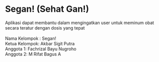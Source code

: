 # Segan! (Sehat Gan!) <br>
Aplikasi dapat membantu dalam mengingatkan user untuk meminum obat secara teratur dengan dosis yang tepat<br><br>
Nama Kelompok : Segan!<br>
Ketua Kelompok: Akbar Sigit Putra<br>
Anggota 1: Fachrizal Bayu Nugroho<br>
Anggota 2: M Rifat Bagus A<br>
